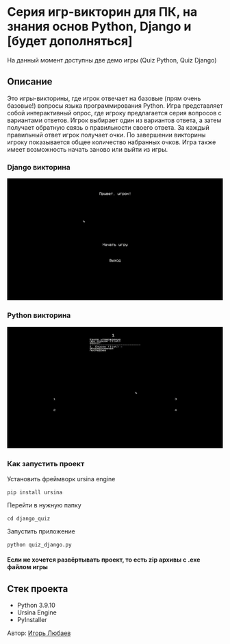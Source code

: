 # Серия игр-викторин для ПК, на знания основ Python, Django и [будет дополняться]

На данный момент доступны две демо игры (Quiz Python, Quiz Django)

## Описание

Это игры-викторины, где игрок отвечает на базовые (прям очень базовые!) вопросы языка программирования Python. Игра представляет собой интерактивный опрос, где игроку предлагается серия вопросов с вариантами ответов. Игрок выбирает один из вариантов ответа, а затем получает обратную связь о правильности своего ответа. За каждый правильный ответ игрок получает очки. По завершении викторины игроку показывается общее количество набранных очков. Игра также имеет возможность начать заново или выйти из игры.

### Django викторина

![Django](gif/Quiz-Django.gif)

### Python викторина

![Python](gif/Quiz-Python.gif)

### Как запустить проект

Установить фреймворк ursina engine

```
pip install ursina
```

Перейти в нужную папку

```
cd django_quiz
```

Запустить приложение

```
python quiz_django.py
```

#### Если не хочется развёртывать проект, то есть zip архивы с .exe файлом игры

## Стек проекта

- Python 3.9.10
- Ursina Engine
- PyInstaller

Автор: [Игорь Любаев](https://github.com/Igor-L12)
